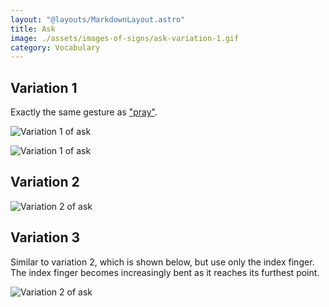 ```yaml
---
layout: "@layouts/MarkdownLayout.astro"
title: Ask
image: ./assets/images-of-signs/ask-variation-1.gif
category: Vocabulary
---
```


## Variation 1

Exactly the same gesture as ["pray"](./pray).

![Variation 1 of ask](@signs/ask-variation-1.gif)

![Variation 1 of ask](@signs/ask-variation-1-sgsl-sign-bank.gif)

## Variation 2

![Variation 2 of ask](@signs/ask-variation-2.gif)

## Variation 3

Similar to variation 2, which is shown below,
but use only the index finger.
The index finger becomes increasingly bent as it reaches its furthest point.

![Variation 2 of ask](@signs/ask-variation-2.gif)
